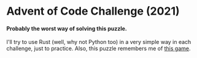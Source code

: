 # Advent of Code Challenge (2021)

#### Probably the worst way of solving this puzzle.

I'll try to use Rust (well, why not Python too) in a very simple way in each challenge, just to practice. Also, this puzzle remembers me of [this game](https://steamcommunity.com/app/1846170).
